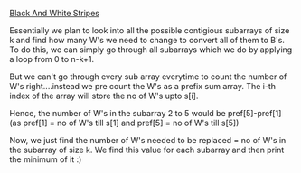 [Black And White Stripes](https://codeforces.com/problemset/problem/1690/D)

Essentially we plan to look into all the possible contigious subarrays of size k and find how many W's we need to change to convert all of them to B's. To do this, we can simply go through all subarrays which we do by applying a loop from 0 to n-k+1.

But we can't go through every sub array everytime to count the number of W's right....instead we pre count the W's as a prefix sum array. The i-th index of the array will store the no of W's upto s[i].

Hence, the number of W's in the subarray 2 to 5 would be pref[5]-pref[1] (as pref[1] = no of W's till s[1] and pref[5] = no of W's till s[5])

Now, we just find the number of W's needed to be replaced = no of W's in the subarray of size k. We find this value for each subarray and then print the minimum of it :)